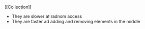 [[Collection]]
- They are slower at radnom access
- They are faster ad adding and removing elements in the middle